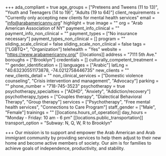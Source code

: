 +++
ada_compliant = true
age_groups = ["Preteens and Tweens (11 to 13)", "Youth and Teenagers (14 to 19)", "Adults (19 to 64)"]
client_requirements = "Currently only accepting new clients for mental health services"
email = "info@arabamericanny.org"
highlight = true
image = ""
org = "Arab American Association of NY"
payment_info_clinical = ""
payment_info_non_clinical = ""
payment_types = ["No insurance necessary"]
payment_types_non_clinical = []
program = ""
sliding_scale_clinical = false
sliding_scale_non_clinical = false
tags = ["LGBTQ+", "Organization"]
telehealth = "Yes"
website = "https://www.arabamericanny.org/"
[[locations]]
address = "7111 5th Ave."
boroughs = ["Brooklyn"]
credentials = []
culturally_competent_treatment = ""
gender_identification = []
languages = ["Arabic"]
latLng = "40.63230551173878, -74.0212758446735"
new_clients = ""
new_clients_detail = ""
non_clinical_services = ["Domestic violence counseling", "Crisis intervention and management", "Advocacy"]
parking = ""
phone_number = "718-745-3523"
psychotherapy = true
psychotherapy_specialties = ["ADHD", "Anxiety", "Addiction/recovery"]
psychotherapy_types = ["Couples therapy", "Dialectical Behavioral Therapy", "Group therapy"]
services = ["Psychotherapy", "Free mental health services", "Connections to Care Program"]
staff_gender = ["Male", "Female"]
trainings = ""
[[locations.hours_of_operation]]
day_hours = "Monday - Friday: 10 am - 6 pm"
[[locations.public_transportation]]
transport_option = "Subway: N, Q, W, R to Brooklyn"

+++
Our mission is to support and empower the Arab American and Arab immigrant community by providing services to help them adjust to their new home and become active members of society. Our aim is for families to achieve goals of independence, productivity, and stability.
